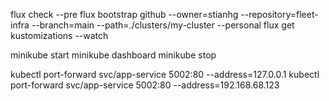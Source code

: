 flux check --pre
flux bootstrap github --owner=stianhg --repository=fleet-infra --branch=main --path=./clusters/my-cluster --personal
flux get kustomizations --watch



minikube start
minikube dashboard
minikube stop


kubectl port-forward svc/app-service 5002:80 --address=127.0.0.1
kubectl port-forward svc/app-service 5002:80 --address=192.168.68.123
